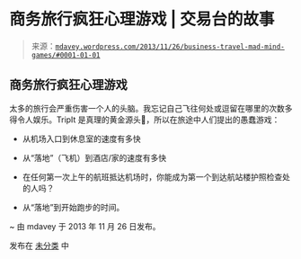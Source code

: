 <!--yml

类别：未分类

日期：2024 年 05 月 18 日 05:57:02

-->

# 商务旅行疯狂心理游戏 | 交易台的故事

> 来源：[`mdavey.wordpress.com/2013/11/26/business-travel-mad-mind-games/#0001-01-01`](https://mdavey.wordpress.com/2013/11/26/business-travel-mad-mind-games/#0001-01-01)

## 商务旅行疯狂心理游戏

太多的旅行会严重伤害一个人的头脑。我忘记自己飞往何处或逗留在哪里的次数多得令人娱乐。TripIt 是真理的黄金源头🙂，所以在旅途中人们提出的愚蠢游戏：

+   从机场入口到休息室的速度有多快

+   从“落地”（飞机）到酒店/家的速度有多快

+   在任何第一次上午的航班抵达机场时，你能成为第一个到达航站楼护照检查处的人吗？

+   从“落地”到开始跑步的时间。

~ 由 mdavey 于 2013 年 11 月 26 日发布。

发布在 [未分类](https://mdavey.wordpress.com/category/uncategorized/) 中
